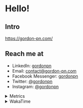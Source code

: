 # Hello!

## Intro

<https://gordon-pn.com/>

## Reach me at

- LinkedIn: [gordonpn](https://www.linkedin.com/in/gordonpn/)
- Email: [contact@gordon-pn.com](mailto:contact@gordon-pn.com)
- Facebook Messenger: [gordonpn](https://www.messenger.com/t/Gordonpn)
- Twitter: [@gordonpn](https://twitter.com/Gordonpn)
- Instagram: [@gordonpn](https://www.instagram.com/gordonpn/)

<details>
  <summary>Metrics</summary>

  <img align="center" src="https://github.com/gordonpn/gordonpn/blob/master/github-metrics.svg" alt="GitHub Metrics">

</details>

<details>
  <summary>WakaTime</summary>

  <!--START_SECTION:waka-->
📊 **This Week I Spent My Time On** 

```text
💬 Programming Languages: 
Other                    17 hrs 30 mins      ████████████████████████░   94.94 % 
textmate                 17 mins             ░░░░░░░░░░░░░░░░░░░░░░░░░   01.58 % 
Java                     16 mins             ░░░░░░░░░░░░░░░░░░░░░░░░░   01.45 % 
Python                   9 mins              ░░░░░░░░░░░░░░░░░░░░░░░░░   00.90 % 
CSV                      2 mins              ░░░░░░░░░░░░░░░░░░░░░░░░░   00.27 % 

🔥 Editors: 
Chrome                   9 hrs 31 mins       █████████████░░░░░░░░░░░░   51.66 % 
Slack                    2 hrs 59 mins       ████░░░░░░░░░░░░░░░░░░░░░   16.25 % 
Firefox                  1 hr 12 mins        ██░░░░░░░░░░░░░░░░░░░░░░░   06.55 % 
AmazonChime              1 hr 5 mins         █░░░░░░░░░░░░░░░░░░░░░░░░   05.88 % 
MicrosoftOutlook         57 mins             █░░░░░░░░░░░░░░░░░░░░░░░░   05.17 % 
```


 Last Updated on 13/10/2025 10:29:10 UTC
<!--END_SECTION:waka-->
</details>
